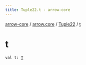 ```yaml
---
title: Tuple22.t - arrow-core
---
```


[arrow-core](../../index.html) / [arrow.core](../index.html) / [Tuple22](index.html) / [t](./t.html)

# t

`val t: `[`T`](index.html#T)